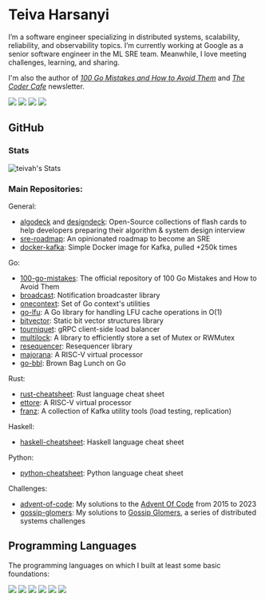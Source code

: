 # Teiva Harsanyi

I’m a software engineer specializing in distributed systems, scalability, reliability, and observability topics. I’m currently working at Google as a senior software engineer in the ML SRE team. Meanwhile, I love meeting challenges, learning, and sharing.

I'm also the author of _[100 Go Mistakes and How to Avoid Them](https://www.manning.com/books/100-go-mistakes-and-how-to-avoid-them)_ and _[The Coder Cafe](https://thecoder.cafe)_ newsletter.

[![](https://img.shields.io/badge/Newsletter-The%20Code%20Cafe-8d493a?logo=substack)](http://thecoder.cafe)
[![](https://img.shields.io/badge/Blog-teivah.dev/blog-white?logo=medium)](http://teivah.dev/blog)
[![](https://img.shields.io/badge/twitter-@teivah-blue?logo=twitter)](https://twitter.com/teivah)
[![](https://img.shields.io/badge/Website-teivah.dev-E17E27?logo=homeadvisor)](http://teivah.dev)

## GitHub

### Stats

![teivah's Stats](https://github-readme-stats.vercel.app/api?username=teivah&theme=synthwave&show_icons=true&hide_border=false&count_private=true)

### Main Repositories:

General:
* [algodeck](https://github.com/teivah/algodeck) and [designdeck](https://github.com/teivah/designdeck): Open-Source collections of flash cards to help developers preparing their algorithm & system design interview
* [sre-roadmap](https://github.com/teivah/sre-roadmap): An opinionated roadmap to become an SRE
* [docker-kafka](https://github.com/teivah/docker-kafka): Simple Docker image for Kafka, pulled +250k times

Go:
* [100-go-mistakes](https://github.com/teivah/100-go-mistakes): The official repository of 100 Go Mistakes and How to Avoid Them
* [broadcast](https://github.com/teivah/broadcast): Notification broadcaster library
* [onecontext](https://github.com/teivah/onecontext): Set of Go context's utilities
* [go-lfu](https://github.com/teivah/go-lfu/): A Go library for handling LFU cache operations in O(1)
* [bitvector](https://github.com/teivah/bitvector): Static bit vector structures library
* [tourniquet](https://github.com/teivah/tourniquet): gRPC client-side load balancer
* [multilock](https://github.com/teivah/multilock): A library to efficiently store a set of Mutex or RWMutex
* [resequencer](https://github.com/teivah/resequencer): Resequencer library
* [majorana](https://github.com/teivah/majorana): A RISC-V virtual processor
* [go-bbl](https://github.com/teivah/go-bbl): Brown Bag Lunch on Go

Rust:
* [rust-cheatsheet](https://github.com/teivah/rust-cheatsheet): Rust language cheat sheet
* [ettore](https://github.com/teivah/ettore): A RISC-V virtual processor
* [franz](https://github.com/teivah/franz): A collection of Kafka utility tools (load testing, replication)

Haskell:
* [haskell-cheatsheet](https://github.com/teivah/haskell-cheatsheet): Haskell language cheat sheet

Python:
* [python-cheatsheet](https://github.com/teivah/python-cheatsheet): Python language cheat sheet

Challenges:
* [advent-of-code](https://github.com/teivah/advent-of-code): My solutions to the [Advent Of Code](https://adventofcode.com/) from 2015 to 2023
* [gossip-glomers](https://github.com/teivah/gossip-glomers): My solutions to [Gossip Glomers](https://fly.io/dist-sys/), a series of distributed systems challenges

## Programming Languages

The programming languages on which I built at least some basic foundations:

![](https://img.shields.io/badge/Java-4D66A9?logo=jameson)
![](https://img.shields.io/badge/Scala-DF3A2A?logo=scala)
![](https://img.shields.io/badge/Go-007D9C?logo=go)
![](https://img.shields.io/badge/Rust-F75208?logo=rust)
![](https://img.shields.io/badge/Python-FFCD3A?logo=python)
![](https://img.shields.io/badge/Haskell-5e5086?logo=haskell)
